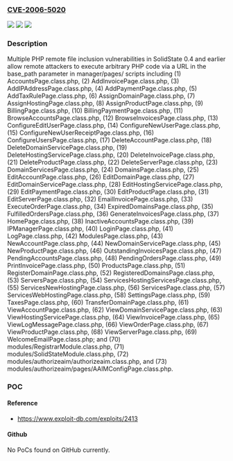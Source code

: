 ### [CVE-2006-5020](https://cve.mitre.org/cgi-bin/cvename.cgi?name=CVE-2006-5020)
![](https://img.shields.io/static/v1?label=Product&message=n%2Fa&color=blue)
![](https://img.shields.io/static/v1?label=Version&message=n%2Fa&color=blue)
![](https://img.shields.io/static/v1?label=Vulnerability&message=n%2Fa&color=brighgreen)

### Description

Multiple PHP remote file inclusion vulnerabilities in SolidState 0.4 and earlier allow remote attackers to execute arbitrary PHP code via a URL in the base_path parameter in manager/pages/ scripts including (1) AccountsPage.class.php, (2) AddInvoicePage.class.php, (3) AddIPAddressPage.class.php, (4) AddPaymentPage.class.php, (5) AddTaxRulePage.class.php, (6) AssignDomainPage.class.php, (7) AssignHostingPage.class.php, (8) AssignProductPage.class.php, (9) BillingPage.class.php, (10) BillingPaymentPage.class.php, (11) BrowseAccountsPage.class.php, (12) BrowseInvoicesPage.class.php, (13) ConfigureEditUserPage.class.php, (14) ConfigureNewUserPage.class.php, (15) ConfigureNewUserReceiptPage.class.php, (16) ConfigureUsersPage.class.php, (17) DeleteAccountPage.class.php, (18) DeleteDomainServicePage.class.php, (19) DeleteHostingServicePage.class.php, (20) DeleteInvoicePage.class.php, (21) DeleteProductPage.class.php, (22) DeleteServerPage.class.php, (23) DomainServicesPage.class.php, (24) DomainsPage.class.php, (25) EditAccountPage.class.php, (26) EditDomainPage.class.php, (27) EditDomainServicePage.class.php, (28) EditHostingServicePage.class.php, (29) EditPaymentPage.class.php, (30) EditProductPage.class.php, (31) EditServerPage.class.php, (32) EmailInvoicePage.class.php, (33) ExecuteOrderPage.class.php, (34) ExpiredDomainsPage.class.php, (35) FulfilledOrdersPage.class.php, (36) GenerateInvoicesPage.class.php, (37) HomePage.class.php, (38) InactiveAccountsPage.class.php, (39) IPManagerPage.class.php, (40) LoginPage.class.php, (41) LogPage.class.php, (42) ModulesPage.class.php, (43) NewAccountPage.class.php, (44) NewDomainServicePage.class.php, (45) NewProductPage.class.php, (46) OutstandingInvoicesPage.class.php, (47) PendingAccountsPage.class.php, (48) PendingOrdersPage.class.php, (49) PrintInvoicePage.class.php, (50) ProductsPage.class.php, (51) RegisterDomainPage.class.php, (52) RegisteredDomainsPage.class.php, (53) ServersPage.class.php, (54) ServicesHostingServicesPage.class.php, (55) ServicesNewHostingPage.class.php, (56) ServicesPage.class.php, (57) ServicesWebHostingPage.class.php, (58) SettingsPage.class.php, (59) TaxesPage.class.php, (60) TransferDomainPage.class.php, (61) ViewAccountPage.class.php, (62) ViewDomainServicePage.class.php, (63) ViewHostingServicePage.class.php, (64) ViewInvoicePage.class.php, (65) ViewLogMessagePage.class.php, (66) ViewOrderPage.class.php, (67) ViewProductPage.class.php, (68) ViewServerPage.class.php, (69) WelcomeEmailPage.class.php; and (70) modules/RegistrarModule.class.php, (71) modules/SolidStateModule.class.php, (72) modules/authorizeaim/authorizeaim.class.php, and (73) modules/authorizeaim/pages/AAIMConfigPage.class.php.

### POC

#### Reference
- https://www.exploit-db.com/exploits/2413

#### Github
No PoCs found on GitHub currently.

